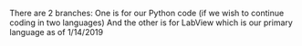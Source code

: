 There are 2 branches:
One is for our Python code (if we wish to continue coding in two languages)
And the other is for LabView which is our primary language as of 1/14/2019
